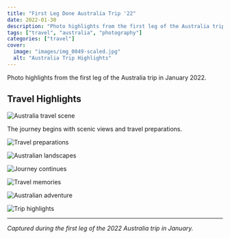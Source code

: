 ```yaml
---
title: "First Leg Done Australia Trip '22"
date: 2022-01-30
description: "Photo highlights from the first leg of the Australia trip in 2022"
tags: ["travel", "australia", "photography"]
categories: ["travel"]
cover:
  image: "images/img_0049-scaled.jpg"
  alt: "Australia Trip Highlights"
---
```


Photo highlights from the first leg of the Australia trip in January 2022.

## Travel Highlights

![Australia travel scene](images/img_0049-scaled.jpg)

The journey begins with scenic views and travel preparations.

![Travel preparations](images/5572602864.jpg)

![Australian landscapes](images/5618043296.jpg)

![Journey continues](images/5631274608.jpg)

![Travel memories](images/5631446400.jpg)

![Australian adventure](images/5631677392.jpg)

![Trip highlights](images/5639805504.jpg)

---

*Captured during the first leg of the 2022 Australia trip in January.*

